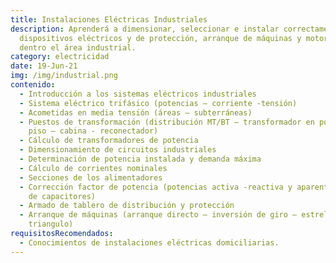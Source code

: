 ```yaml
---
title: Instalaciones Eléctricas Industriales
description: Aprenderá a dimensionar, seleccionar e instalar correctamente
  dispositivos eléctricos y de protección, arranque de máquinas y motores todo
  dentro el área industrial.
category: electricidad
date: 19-Jun-21
img: /img/industrial.png
contenido:
  - Introducción a los sistemas eléctricos industriales
  - Sistema eléctrico trifásico (potencias – corriente -tensión)
  - Acometidas en media tensión (áreas – subterráneas)
  - Puestos de transformación (distribución MT/BT – transformador en poste –
    piso – cabina - reconectador)
  - Cálculo de transformadores de potencia
  - Dimensionamiento de circuitos industriales
  - Determinación de potencia instalada y demanda máxima
  - Cálculo de corrientes nominales
  - Secciones de los alimentadores
  - Corrección factor de potencia (potencias activa -reactiva y aparente - banco
    de capacitores)
  - Armado de tablero de distribución y protección
  - Arranque de máquinas (arranque directo – inversión de giro – estrella
    triangulo)
requisitosRecomendados:
  - Conocimientos de instalaciones eléctricas domiciliarias.
---
```

